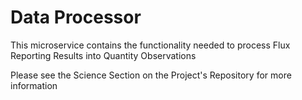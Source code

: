 # Data Processor

This microservice contains the functionality needed to process Flux Reporting Results into Quantity Observations

Please see the Science Section on the Project's Repository for more information



